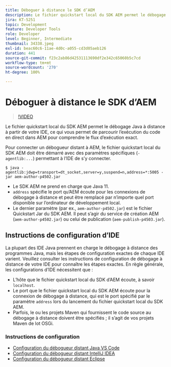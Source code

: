 ```yaml
---
title: Déboguer à distance le SDK d’AEM
description: Le fichier quickstart local du SDK AEM permet le débogage Java à distance à partir de votre IDE, ce qui vous permet de parcourir l’exécution du code en direct dans AEM pour comprendre le flux d’exécution exact.
jira: KT-5251
topic: Development
feature: Developer Tools
role: Developer
level: Beginner, Intermediate
thumbnail: 34338.jpeg
exl-id: beac60c6-11ae-4d0c-a055-cd3d05aeb126
duration: 441
source-git-commit: f23c2ab86d42531113690df2e342c65060b5c7cd
workflow-type: tm+mt
source-wordcount: '270'
ht-degree: 100%

---
```


# Déboguer à distance le SDK d’AEM

>[!VIDEO](https://video.tv.adobe.com/v/34338?quality=12&learn=on)

Le fichier quickstart local du SDK AEM permet le débogage Java à distance à partir de votre IDE, ce qui vous permet de parcourir l’exécution du code en direct dans AEM pour comprendre le flux d’exécution exact.

Pour connecter un débogueur distant à AEM, le fichier quickstart local du SDK AEM doit être démarré avec des paramètres spécifiques (`-agentlib:...`) permettant à l’IDE de s’y connecter.

```
$ java -agentlib:jdwp=transport=dt_socket,server=y,suspend=n,address=*:5005 -jar aem-author-p4502.jar   
```

+ Le SDK AEM ne prend en charge que Java 11.
+ `address` spécifie le port qu’AEM écoute pour les connexions de débogage à distance et peut être remplacé par n’importe quel port disponible sur l’ordinateur de développement local.
+ Le dernier paramètre (par ex., `aem-author-p4502.jar`) est le fichier Quickstart Jar du SDK AEM. Il peut s’agir du service de création AEM (`aem-author-p4502.jar`) ou celui de publication (`aem-publish-p4503.jar`).


## Instructions de configuration d’IDE

La plupart des IDE Java prennent en charge le débogage à distance des programmes Java, mais les étapes de configuration exactes de chaque IDE varient. Veuillez consulter les instructions de configuration de débogage à distance de votre IDE pour connaître les étapes exactes. En règle générale, les configurations d’IDE nécessitent que :

+ L’hôte que le fichier quickstart local du SDK d’AEM écoute, à savoir `localhost`.
+ Le port que le fichier quickstart local du SDK AEM écoute pour la connexion de débogage à distance, qui est le port spécifié par le paramètre `address` lors du lancement du fichier quickstart local du SDK AEM.
+ Parfois, le ou les projets Maven qui fournissent le code source au débogage à distance doivent être spécifiés ; il s’agit de vos projets Maven de lot OSGi.

### Instructions de configuration

+ [Configuration du débogueur distant Java VS Code](https://code.visualstudio.com/docs/java/java-debugging)
+ [Configuration du débogueur distant IntelliJ IDEA](https://www.jetbrains.com/help/idea/tutorial-remote-debug.html)
+ [Configuration du débogueur distant Eclipse](https://javapapers.com/core-java/java-remote-debug-with-eclipse/)
